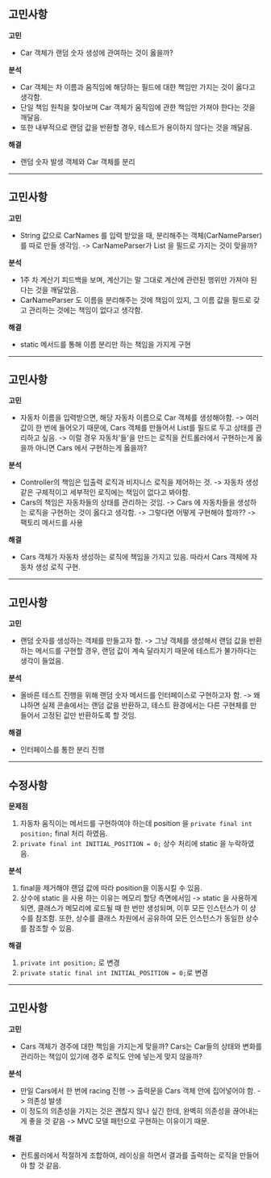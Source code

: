 ## 고민사항

**고민**
* Car 객체가 랜덤 숫자 생성에 관여하는 것이 옳을까?

**분석**
* Car 객체는 차 이름과 움직임에 해당하는 필드에 대한 책임만 가지는 것이 옳다고 생각함.
* 단일 책임 원칙을 찾아보며 Car 객체가 움직임에 관한 책임만 가져야 한다는 것을 깨달음.
* 또한 내부적으로 랜덤 값을 반환할 경우, 테스트가 용이하지 않다는 것을 깨달음.

**해결**
* 랜덤 숫자 발생 객체와 Car 객체를 분리

---

## 고민사항

**고민**
* String 값으로 CarNames 를 입력 받았을 때, 분리해주는 객체(CarNameParser)를 따로 만들 생각임. -> CarNameParser가 List<Name> 을 필드로 가지는 것이 맞을까?

**분석**
* 1주 차 계산기 피드백을 보며, 계산기는 말 그대로 계산에 관련된 행위만 가져야 된다는 것을 깨달았음.
* CarNameParser 도 이름을 분리해주는 것에 책임이 있지, 그 이름 값을 필드로 갖고 관리하는 것에는 책임이 없다고 생각함.

**해결**
* static 메서드를 통해 이름 분리만 하는 책임을 가지게 구현
---


## 고민사항

**고민**
* 자동차 이름을 입력받으면, 해당 자동차 이름으로 Car 객체를 생성해야함. -> 여러 값이 한 번에 들어오기 때문에, Cars 객체를 만들어서 List<Car>를 필드로 두고 상태를 관리하고 싶음. -> 이럴 경우 자동차'들'을 만드는 로직을 컨트롤러에서 구현하는게 옳을까 아니면 Cars 에서 구현하는게 옳을까?

**분석**
* Controller의 책임은 입출력 로직과 비지니스 로직을 제어하는 것. -> 자동차 생성 같은 구체적이고 세부적인 로직에는 책임이 없다고 봐야함.
* Cars의 책임은 자동차들의 상태를 관리하는 것임. -> Cars 에 자동차들을 생성하는 로직을 구현하는 것이 옳다고 생각함. -> 그렇다면 어떻게 구현해야 할까?? -> 팩토리 메서드를 사용

**해결**
* Cars 객체가 자동차 생성하는 로직에 책임을 가지고 있음. 따라서 Cars 객체에 자동차 생성 로직 구현.

---

## 고민사항

**고민**
* 랜덤 숫자를 생성하는 객체를 만들고자 함. -> 그냥 객체를 생성해서 랜덤 값을 반환하는 메서드를 구현할 경우, 랜덤 값이 계속 달라지기 때문에 테스트가 불가하다는 생각이 들었음.

**분석**
* 올바른 테스트 진행을 위해 랜덤 숫자 메서드를 인터페이스로 구현하고자 함. -> 왜냐하면 실제 콘솔에서는 랜덤 값을 반환하고, 테스트 환경에서는 다른 구현체를 만들어서 고정된 값만 반환하도록 할 것임.

**해결**
* 인터페이스를 통한 분리 진행

---

## 수정사항

**문제점**
1. 자동차 움직이는 메서드를 구현하여야 하는데 position 을 ``private final int position;`` final 처리 하였음.
2. ``private final int INITIAL_POSITION = 0;`` 상수 처리에 static 을 누락하였음.

**분석**
1. final을 제거해야 랜덤 값에 따라 position을 이동시킬 수 있음.
2. 상수에 static 을 사용 하는 이유는 메모리 할당 측면에서임 -> static 을 사용하게 되면, 클래스가 메모리에 로드될 때 한 번만 생성되며, 이후 모든 인스턴스가 이 상수를 참조함. 또한, 상수를 클래스 차원에서 공유하여 모든 인스턴스가 동일한 상수를 참조할 수 있음.

**해결**
1. ``private int position;`` 로 변경
2. ``private static final int INITIAL_POSITION = 0;``로 변경

---

## 고민사항

**고민**
* Cars 객체가 경주에 대한 책임을 가지는게 맞을까? Cars는 Car들의 상태와 변화를 관리하는 책임이 있기에 경주 로직도 안에 넣는게 맞지 않을까?

**분석**
* 만일 Cars에서 한 번에 racing 진행 -> 출력문을 Cars 객체 안에 집어넣어야 함. -> 의존성 발생
* 이 정도의 의존성을 가지는 것은 괜찮지 않나 싶긴 한데, 완벽히 의존성을 끊어내는게 좋을 것 같음 -> MVC 모델 패턴으로 구현하는 이유이기 때문.

**해결**
* 컨트롤러에서 적절하게 조합하여, 레이싱을 하면서 결과를 출력하는 로직을 만들어야 할 것 같음.
